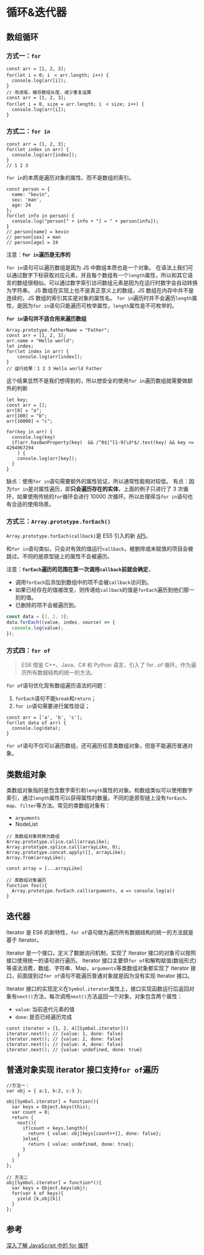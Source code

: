 # 循环&迭代器

## 数组循环

### 方式一：`for`

```JS
const arr = [1, 2, 3];
for(let i = 0; i　< arr.length; i++) {
  console.log(arr[i]);
}
// 改进版，缓存数组长度、减少重复运算
const arr = [1, 2, 3];
for(let i = 0, size = arr.length; i　< size; i++) {
  console.log(arr[i]);
}
```

### 方式二：`for in`

```JS
const arr = [1, 2, 3];
for(let index in arr) {
  console.log(arr[index]);
}
// 1 2 3
```

`for in`的本质是遍历对象的属性、而不是数组的索引。

```JS
const person = {
  name: "kevin",
  sex: 'man',
  age: 24
};
for(let info in person) {
  console.log("person[" + info + "] = " + person[info]);
}
// person[name] = kevin
// person[sex] = man
// person[age] = 24
```

注意：**`for in`遍历是无序的**

`for in`语句可以遍历数组是因为 JS 中数组本质也是一个对象。
在语法上我们可以通过数字下标获取对应元素，并且每个数组有一个`length`属性，所以和其它语言的数组很相似。可以通过数字索引访问数组元素是因为在运行时数字会自动转换为字符串。
JS 数组在实现上也不是真正意义上的数组，JS 数组在内存中并不是连续的，JS 数组的索引其实是对象的属性名。
`for in`遍历时并不会遍历`length`属性，是因为`for in`语句只能遍历可枚举属性，`length`属性是不可枚举的。

**`for in`语句并不适合用来遍历数组**

```JS
Array.prototype.fatherName = "Father";
const arr = [1, 2, 3];
arr.name = "Hello world";
let index;
for(let index in arr) {
    console.log(arr[index]);
}
// 运行结果：1 2 3 Hello world Father
```

这个结果显然不是我们想得到的，所以想安全的使用`for in`遍历数组就需要做额外的判断

```JS
let key;
const arr = [];
arr[0] = "a";
arr[100] = "b";
arr[10000] = "c";

for(key in arr) {
  console.log(key)
  if(arr.hasOwnProperty(key)  && /^0$|^[1-9]\d*$/.test(key) && key <= 4294967294
    ) {
    console.log(arr[key]);
  }
}
```

缺点：使用`for in`语句需要额外的属性验证，所以通常性能相对较低。
有点：因为`for in`是对属性遍历，即**只会遍历存在的实体**，上面的例子只进行了 3 次循环，如果使用传统的`for`循环会进行 10000 次循环。所以处理得当`for in`语句也有合适的使用场景。

### 方式三：`Array.prototype.forEach()`

`Array.prototype.forEach(callback)`是 ES5 引入的新 [API](https://developer.mozilla.org/zh-CN/docs/Web/JavaScript/Reference/Global_Objects/Array/forEach)。

和`for in`语句类似，只会对有效的值运行`callback`，被删除或未赋值的项目会被跳过。不同的是原型链上的属性不会被遍历。

注意：**`forEach`遍历的范围在第一次调用`callback`前就会确定**，

- 调用`forEach`后添加到数组中的项不会被`callback`访问到。
- 如果已经存在的值被改变，则传递给`callback`的值是`forEach`遍历到他们那一刻的值。
- 已删除的项不会被遍历到。

```js
const data = [1, 2, 3];
data.forEach((value, index, source) => {
  console.log(value);
});
```

### 方式四：`for of`

> ES6 借鉴 C++、Java、C# 和 Python 语言，引入了 for...of 循环。作为遍历所有数据结构的统一的方法。

`for of`语句优化现有数组遍历语法的问题：

1. `forEach`语句不能`break`和`return`；
2. `for in`语句需要进行属性验证；

```JS
const arr = ['a', 'b', 'c'];
for(let data of arr) {
  console.log(data);
}
```

`for of`语句不仅可以遍历数组，还可遍历任意类数组对象，但是不能遍历普通对象。

## 类数组对象

类数组对象指的是包含数字索引和`length`属性的对象。和数组类似可以使用数字索引，通过`length`属性可以获得属性的数量。不同的是原型链上没有`forEach`、`map`、`filter`等方法。常见的类数组对象有：

- `arguments`
- NodeList

```JS
// 类数组对象转换为数组
Array.prototype.slice.call(arrayLike);
Array.prototype.splice.call(arrayLike, 0);
Array.prototype.concat.apply([], arrayLike);
Array.from(arrayLike);

const array = [...arrayLike]

// 类数组对象遍历
function foo(){
  Array.prototype.forEach.call(arguments, a => console.log(a))
}
```

## 迭代器

Iterator 是 ES6 的新特性，`for of`语句做为遍历所有数据结构的统一的方法就是基于 Iterator。

Iterator 是一个接口，定义了数据访问机制，实现了 Iterator 接口的对象可以按照接口使用统一的语句进行遍历。
Iterator 接口主要供`for of`和解构赋值(数组形式)等语法消费，数组、字符串、Map，`arguments`等类数组对象都实现了 Iterator 接口，前面提到过`for of`语句不能遍历普通对象就是因为没有实现 Iterator 接口。

Iterator 接口的实现定义在`Symbol.iterator`属性上，接口实现函数运行后返回对象有`next()`方法，每次调用`next()`方法返回一个对象，对象包含两个属性：

- `value`: 当前迭代元素的值
- `done`: 是否已经遍历完成

```JS
const iterator = [1, 2, 4][Symbol.iterator]()
iterator.next(); // {value: 1, done: false}
iterator.next(); // {value: 2, done: false}
iterator.next(); // {value: 4, done: false}
iterator.next(); // {value: undefined, done: true}
```

## 普通对象实现 iterator 接口支持`for of`遍历

```JS
//方法一：
var obj = { a:1, b:2, c:3 };

obj[Symbol.iterator] = function(){
  var keys = Object.keys(this);
  var count = 0;
  return {
    next(){
      if(count < keys.length){
        return { value: obj[keys[count++]], done: false};
      }else{
        return { value: undefined, done: true};
      }
    }
  }
};

// 方法二
obj[Symbol.iterator] = function*(){
  var keys = Object.keys(obj);
  for(var k of keys){
    yield [k,obj[k]]
  }
};
```

## 参考

[深入了解 JavaScript 中的 for 循环](https://zhuanlan.zhihu.com/p/23812134)
